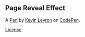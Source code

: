 Page Reveal Effect
------------------


A [Pen](https://codepen.io/soju22/pen/zbjNWy) by [Kevin Levron](https://codepen.io/soju22) on [CodePen](https://codepen.io).

[License](https://codepen.io/soju22/pen/zbjNWy/license).